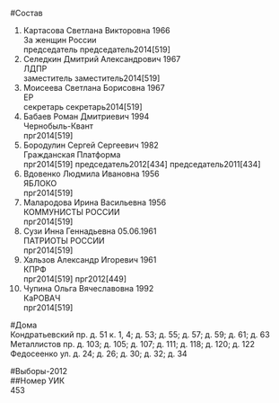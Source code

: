 #Состав  
1. Картасова Светлана Викторовна 1966  
    За женщин России  
    председатель председатель2014[519]  
2. Селедкин Дмитрий Александрович 1967  
    ЛДПР  
    заместитель заместитель2014[519]  
3. Моисеева Светлана Борисовна 1967  
    ЕР  
    секретарь секретарь2014[519]  
4. Бабаев Роман Дмитриевич 1994  
    Чернобыль-Квант  
    прг2014[519]  
5. Бородулин Сергей Сергеевич 1982  
    Гражданская Платформа  
    прг2014[519] председатель2012[434] председатель2011[434]  
6. Вдовенко Людмила Ивановна 1956  
    ЯБЛОКО  
    прг2014[519]  
7. Малародова Ирина Васильевна 1956  
    КОММУНИСТЫ РОССИИ  
    прг2014[519]  
8. Сузи Инна Геннадьевна 05.06.1961  
    ПАТРИОТЫ РОССИИ  
    прг2014[519]  
9. Хальзов Александр Игоревич 1961  
    КПРФ  
    прг2014[519] прг2012[449]  
10. Чупина Ольга Вячеславовна 1992  
    КаРОВАЧ  
    прг2014[519]  
  
#Дома  
Кондратьевский пр. д. 51 к. 1, 4; д. 53; д. 55; д. 57; д. 59; д. 61; д. 63 Металлистов пр. д. 103; д. 105; д. 107; д. 111; д. 118; д. 120; д. 122 Федосеенко ул. д. 24; д. 26; д. 30; д. 32; д. 34  
  
#Выборы-2012  
##Номер УИК  
453  
